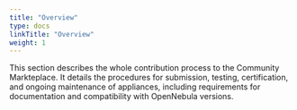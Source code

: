 ```yaml
---
title: "Overview"
type: docs
linkTitle: "Overview"
weight: 1
---
```


This section describes the whole contribution process to the Community Markteplace. It details the procedures for submission, testing, certification, and ongoing maintenance of appliances, including requirements for documentation and compatibility with OpenNebula versions.
